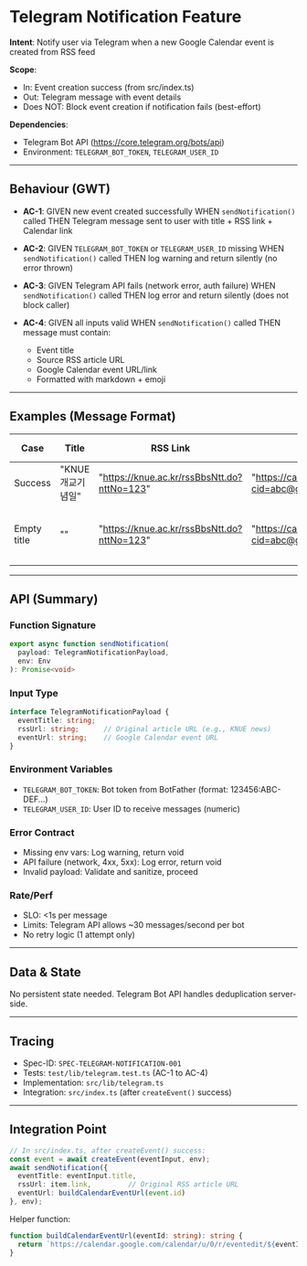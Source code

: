 # Telegram Notification Feature

**Intent**: Notify user via Telegram when a new Google Calendar event is created from RSS feed

**Scope**:
- In: Event creation success (from src/index.ts)
- Out: Telegram message with event details
- Does NOT: Block event creation if notification fails (best-effort)

**Dependencies**:
- Telegram Bot API (https://core.telegram.org/bots/api)
- Environment: `TELEGRAM_BOT_TOKEN`, `TELEGRAM_USER_ID`

---

## Behaviour (GWT)

- **AC-1**: GIVEN new event created successfully WHEN `sendNotification()` called THEN Telegram message sent to user with title + RSS link + Calendar link

- **AC-2**: GIVEN `TELEGRAM_BOT_TOKEN` or `TELEGRAM_USER_ID` missing WHEN `sendNotification()` called THEN log warning and return silently (no error thrown)

- **AC-3**: GIVEN Telegram API fails (network error, auth failure) WHEN `sendNotification()` called THEN log error and return silently (does not block caller)

- **AC-4**: GIVEN all inputs valid WHEN `sendNotification()` called THEN message must contain:
  - Event title
  - Source RSS article URL
  - Google Calendar event URL/link
  - Formatted with markdown + emoji

---

## Examples (Message Format)

| Case | Title | RSS Link | Calendar Link | Expected Output |
|------|-------|----------|---|---|
| Success | "KNUE 개교기념일" | "https://knue.ac.kr/rssBbsNtt.do?nttNo=123" | "https://calendar.google.com/calendar/u/0?cid=abc@google.com" | Message with all 3 fields |
| Empty title | "" | "https://knue.ac.kr/rssBbsNtt.do?nttNo=123" | "https://calendar.google.com/calendar/u/0?cid=abc@google.com" | Message with 2 fields (title omitted) |

---

## API (Summary)

### Function Signature

```typescript
export async function sendNotification(
  payload: TelegramNotificationPayload,
  env: Env
): Promise<void>
```

### Input Type

```typescript
interface TelegramNotificationPayload {
  eventTitle: string;
  rssUrl: string;      // Original article URL (e.g., KNUE news)
  eventUrl: string;    // Google Calendar event URL
}
```

### Environment Variables

- `TELEGRAM_BOT_TOKEN`: Bot token from BotFather (format: 123456:ABC-DEF...)
- `TELEGRAM_USER_ID`: User ID to receive messages (numeric)

### Error Contract

- Missing env vars: Log warning, return void
- API failure (network, 4xx, 5xx): Log error, return void
- Invalid payload: Validate and sanitize, proceed

### Rate/Perf

- SLO: <1s per message
- Limits: Telegram API allows ~30 messages/second per bot
- No retry logic (1 attempt only)

---

## Data & State

No persistent state needed. Telegram Bot API handles deduplication server-side.

---

## Tracing

- Spec-ID: `SPEC-TELEGRAM-NOTIFICATION-001`
- Tests: `test/lib/telegram.test.ts` (AC-1 to AC-4)
- Implementation: `src/lib/telegram.ts`
- Integration: `src/index.ts` (after `createEvent()` success)

---

## Integration Point

```typescript
// In src/index.ts, after createEvent() success:
const event = await createEvent(eventInput, env);
await sendNotification({
  eventTitle: eventInput.title,
  rssUrl: item.link,         // Original RSS article URL
  eventUrl: buildCalendarEventUrl(event.id)
}, env);
```

Helper function:
```typescript
function buildCalendarEventUrl(eventId: string): string {
  return `https://calendar.google.com/calendar/u/0/r/eventedit/${eventId}`;
}
```
